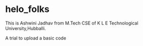 # helo_folks

This is Ashwini Jadhav from M.Tech CSE of K L E Technological University,Hubballi.


A trial to upload a basic code
